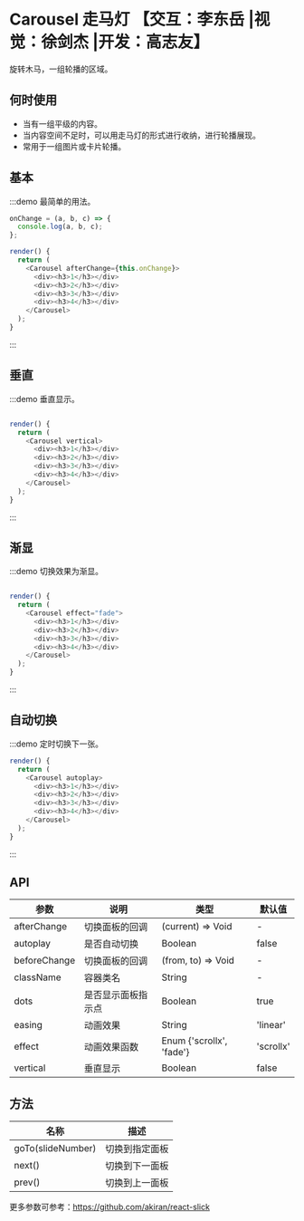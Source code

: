 # Carousel 走马灯 【交互：李东岳 |视觉：徐剑杰 |开发：高志友】

旋转木马，一组轮播的区域。

## 何时使用

- 当有一组平级的内容。
- 当内容空间不足时，可以用走马灯的形式进行收纳，进行轮播展现。
- 常用于一组图片或卡片轮播。

## 基本

:::demo 最简单的用法。

```js
onChange = (a, b, c) => {
  console.log(a, b, c);
};

render() {
  return (
    <Carousel afterChange={this.onChange}>
      <div><h3>1</h3></div>
      <div><h3>2</h3></div>
      <div><h3>3</h3></div>
      <div><h3>4</h3></div>
    </Carousel>
  );
}
```
:::

## 垂直

:::demo 垂直显示。

```js

render() {
  return (
    <Carousel vertical>
      <div><h3>1</h3></div>
      <div><h3>2</h3></div>
      <div><h3>3</h3></div>
      <div><h3>4</h3></div>
    </Carousel>
  );
}
```
:::

## 渐显

:::demo 切换效果为渐显。

```js

render() {
  return (
    <Carousel effect="fade">
      <div><h3>1</h3></div>
      <div><h3>2</h3></div>
      <div><h3>3</h3></div>
      <div><h3>4</h3></div>
    </Carousel>
  );
}
```

:::

## 自动切换

:::demo 定时切换下一张。

```js
render() {
  return (
    <Carousel autoplay>
      <div><h3>1</h3></div>
      <div><h3>2</h3></div>
      <div><h3>3</h3></div>
      <div><h3>4</h3></div>
    </Carousel>
  );
}
```
:::

## API

| 参数 | 说明 | 类型 | 默认值 |
| --- | --- | --- | --- |
| afterChange | 切换面板的回调 | (current) => Void | - |
| autoplay | 是否自动切换 | Boolean | false |
| beforeChange | 切换面板的回调 | (from, to) => Void | - |
| className | 容器类名 | String | - |
| dots | 是否显示面板指示点 | Boolean | true |
| easing | 动画效果 | String | 'linear' |
| effect | 动画效果函数 | Enum {'scrollx', 'fade'} | 'scrollx' |
| vertical | 垂直显示 | Boolean | false |

## 方法

| 名称 | 描述 |
| --- | --- |
| goTo(slideNumber) | 切换到指定面板 |
| next() | 切换到下一面板 |
| prev() | 切换到上一面板 |

更多参数可参考：<https://github.com/akiran/react-slick>
